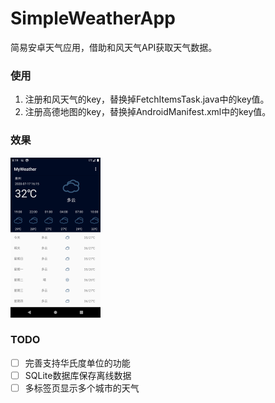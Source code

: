 # SimpleWeatherApp
简易安卓天气应用，借助和风天气API获取天气数据。

### 使用

1. 注册和风天气的key，替换掉FetchItemsTask.java中的key值。
2. 注册高德地图的key，替换掉AndroidManifest.xml中的key值。 

### 效果

<img src="./images/main.png" alt="main" style="zoom:25%;" />

### TODO

- [ ] 完善支持华氏度单位的功能
- [ ] SQLite数据库保存离线数据
- [ ] 多标签页显示多个城市的天气
